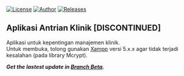 [![License](https://img.shields.io/github/license/ezralazuardy/ChocoView.svg)](https://github.com/ezralazuardy/aplikasi-antrian-klinik/blob/master/LICENSE) [![Author](https://img.shields.io/badge/author-Ezra%20Lazuardy%20&%20AnbiDev-blue.svg)](https://github.com/ezralazuardy) [![Releases](https://img.shields.io/github/v/release/ezralazuardy/aplikasi-antrian-klinik?color=green)](https://github.com/ezralazuardy/aplikasi-antrian-klinik/releases)

## Aplikasi Antrian Klinik [DISCONTINUED]
Aplikasi untuk kepentingan manajemen klinik.<br>
Untuk membuka, tolong gunakan [Xampp](https://www.apachefriends.org/download.html) versi 5.x.x agar tidak terjadi kesalahan (pada library Mcrypt).


<i><b>Get the lastest update in [Branch Beta](https://github.com/ezralazuardy/aplikasi-antrian-klinik/tree/beta).</b></i>
